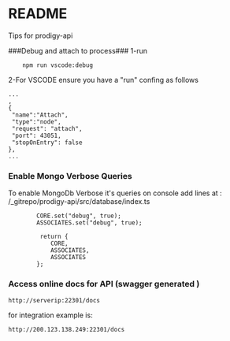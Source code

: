 # README #
Tips for prodigy-api

###Debug and attach to process###
1-run 
```
    npm run vscode:debug
``` 

2-For VSCODE ensure you have a "run" confing as follows
```
...
,
{
 "name":"Attach",
 "type":"node",
 "request": "attach",
 "port": 43051,
 "stopOnEntry": false
}, 
...
```


### Enable Mongo Verbose Queries ###
To enable MongoDb Verbose it's queries on console add lines at : 
/_gitrepo/prodigy-api/src/database/index.ts
```
		CORE.set("debug", true); 
        ASSOCIATES.set("debug", true); 
   
         return { 
            CORE, 
            ASSOCIATES, 
            ASSOCIATES 
        }; 
```


### Access online docs for API (swagger generated ) ###

```
http://serverip:22301/docs
```

for integration example is:

```
http://200.123.138.249:22301/docs
```